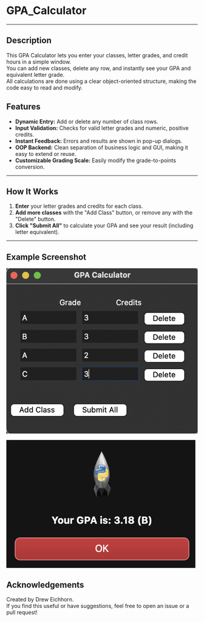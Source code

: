 # GPA_Calculator

---

## Description

This GPA Calculator lets you enter your classes, letter grades, and credit hours in a simple window.  
You can add new classes, delete any row, and instantly see your GPA and equivalent letter grade.  
All calculations are done using a clear object-oriented structure, making the code easy to read and modify.

## Features

- **Dynamic Entry:** Add or delete any number of class rows.
- **Input Validation:** Checks for valid letter grades and numeric, positive credits.
- **Instant Feedback:** Errors and results are shown in pop-up dialogs.
- **OOP Backend:** Clean separation of business logic and GUI, making it easy to extend or reuse.
- **Customizable Grading Scale:** Easily modify the grade-to-points conversion.

---

## How It Works

1. **Enter** your letter grades and credits for each class.
2. **Add more classes** with the "Add Class" button, or remove any with the "Delete" button.
3. **Click "Submit All"** to calculate your GPA and see your result (including letter equivalent).

---

## Example Screenshot

![Main Window Screenshot](resources/photo_1.png)

![Result Popup Screenshot](resources/photo_2.png)


## Acknowledgements

Created by Drew Eichhorn.  
If you find this useful or have suggestions, feel free to open an issue or a pull request!
